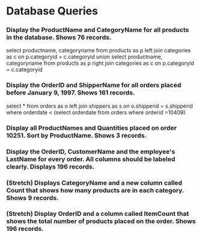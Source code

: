 # Database Queries

### Display the ProductName and CategoryName for all products in the database. Shows 76 records.

select productname, categoryname from products as p left join categories as c on p.categoryid = c.categoryid union select productname, categoryname from products as p right join categories as c on p.categoryid = c.categoryid

### Display the OrderID and ShipperName for all orders placed before January 9, 1997. Shows 161 records.

select * from orders as o
left join shippers as s
on o.shipperid = s.shipperid
where orderdate < (select orderdate from orders where orderid =10409)

### Display all ProductNames and Quantities placed on order 10251. Sort by ProductName. Shows 3 records.

### Display the OrderID, CustomerName and the employee's LastName for every order. All columns should be labeled clearly. Displays 196 records.

### (Stretch)  Displays CategoryName and a new column called Count that shows how many products are in each category. Shows 9 records.

### (Stretch) Display OrderID and a  column called ItemCount that shows the total number of products placed on the order. Shows 196 records. 